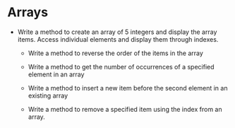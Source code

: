 # Arrays
- Write a method to create an array of 5 integers and display the array items. Access individual elements and display them through indexes.

	- Write a method to reverse the order of the items in the array
  
	- Write a method to get the number of occurrences of a specified element in an array
  
	- Write a method to insert a new item before the second element in an existing array
  
	- Write a method to remove a specified item using the index from an array. 
